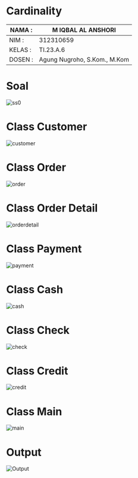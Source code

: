 # Cardinality

| NAMA  :| M IQBAL AL ANSHORI |
| --- | --- |
| NIM   :| 312310659 |
| KELAS :| TI.23.A.6 |
| DOSEN :| Agung Nugroho, S.Kom., M.Kom |

# Soal
![ss0](https://github.com/user-attachments/assets/6abda67c-8a48-44a6-b5e8-2aeddd29ccc6)

# Class Customer
![customer](https://github.com/user-attachments/assets/94b9e017-4c54-43a8-bb7c-db62bdc650ec)

# Class Order
![order](https://github.com/user-attachments/assets/a2f1e972-fe17-41e3-b6d2-99e7b3d7506a)

# Class Order Detail
![orderdetail](https://github.com/user-attachments/assets/c9b046f7-20b1-4b71-ac9c-a28c429e2f86)

# Class Payment
![payment](https://github.com/user-attachments/assets/2e04d7ba-c5a7-44ce-a4ed-d97dd0d57c8b)

# Class Cash
![cash](https://github.com/user-attachments/assets/68d53b9d-9d6a-4442-9ac5-3b9c7d68beee)

# Class Check
![check](https://github.com/user-attachments/assets/67d52f8f-8f3b-4a1c-95fe-0d3ea9c14e5d)

# Class Credit
![credit](https://github.com/user-attachments/assets/7890b02b-6aa8-4680-af0d-191394ef79f2)

# Class Main
![main](https://github.com/user-attachments/assets/ba23e62a-e0d5-4ff6-bdd1-ab595a9198b0)

# Output
![Output](https://github.com/user-attachments/assets/20c93736-7ffb-4c45-a830-ea3d501d7662)

